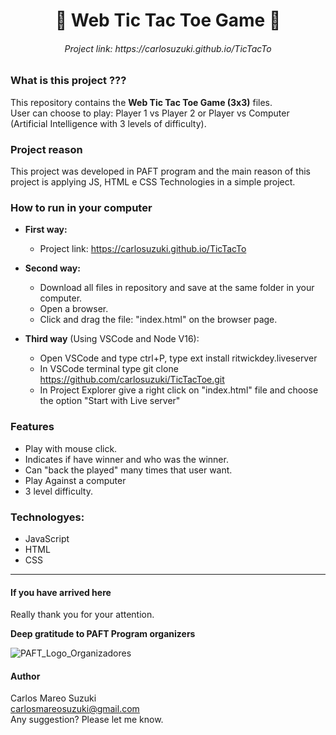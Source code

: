<h1 align=center> 👾 Web Tic Tac Toe Game 👾 </h1>
<h6 align=center> Project link: https://carlosuzuki.github.io/TicTacTo </h6>

### What is this project ???
This repository contains the **Web Tic Tac Toe Game (3x3)** files.<br> 
User can choose to play: Player 1 vs Player 2 or Player vs Computer (Artificial Intelligence with 3 levels of difficulty).

### Project reason
This project was developed in PAFT program and the main reason of this project is applying JS, HTML e CSS Technologies in a simple project. 

### How to run in your computer
- **First way:** 
  - Project link: https://carlosuzuki.github.io/TicTacTo
- **Second way:**
  - Download all files in repository and save at the same folder in your computer.
  - Open a browser.
  - Click and drag the file: "index.html" on the browser page. 

- **Third way** (Using VSCode and Node V16): 
  - Open VSCode and type ctrl+P, type ext install ritwickdey.liveserver
  - In VSCode terminal type git clone https://github.com/carlosuzuki/TicTacToe.git
  - In Project Explorer give a right click on "index.html" file and choose the option "Start with Live server"

### Features
* Play with mouse click.
* Indicates if have winner and who was the winner.
* Can "back the played" many times that user want. 
* Play Against a computer
* 3 level difficulty.

### Technologyes:
* JavaScript 
* HTML
* CSS

----------------------------
#### If you have arrived here
Really thank you for your attention.

**Deep gratitude to PAFT Program organizers**

![PAFT_Logo_Organizadores](https://user-images.githubusercontent.com/52303788/202927457-00ffb958-f42f-4866-9030-2dc734174c6b.png)


#### Author
Carlos Mareo Suzuki<br>
carlosmareosuzuki@gmail.com<br>
Any suggestion? Please let me know.
